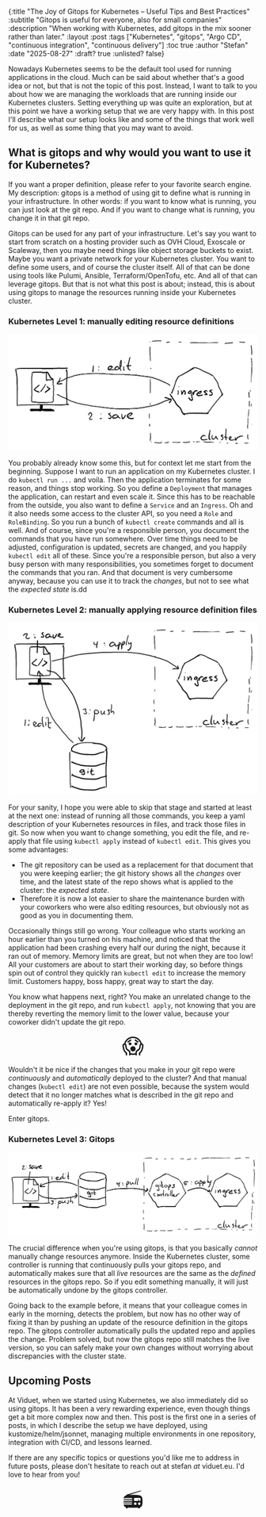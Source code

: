 {:title "The Joy of Gitops for Kubernetes – Useful Tips and Best Practices"
 :subtitle "Gitops is useful for everyone, also for small companies"
 :description "When working with Kubernetes, add gitops in the mix sooner rather than later."
 :layout :post
 :tags ["Kubernetes", "gitops", "Argo CD", "continuous integration", "continuous delivery"]
 :toc true
 :author "Stefan"
 :date "2025-08-27"
 :draft? true
 :unlisted? false}

 <!-- mention something about experience report in (sub)title/desc? -->

Nowadays Kubernetes seems to be the default tool used for running applications
in the cloud. Much can be said about whether that's a good idea or not, but that
is not the topic of this post. Instead, I want to talk to you about how we are
managing the workloads that are running inside our Kubernetes clusters. Setting
everything up was quite an exploration, but at this point we have a working
setup that we are very happy with. In this post I'll describe what our setup
looks like and some of the things that work well for us, as well as some thing
that you may want to avoid.

<!--more-->

## What is gitops and why would you want to use it for Kubernetes?

If you want a proper definition, please refer to your favorite search engine. My
description: gitops is a method of using git to define what is running in your
infrastructure. In other words: if you want to know what is running, you can
just look at the git repo. And if you want to change what is running, you change
it in that git repo.

Gitops can be used for any part of your infrastructure. Let's say you want to
start from scratch on a hosting provider such as OVH Cloud, Exoscale or
Scaleway, then you maybe need things like object storage buckets to exist. Maybe
you want a private network for your Kubernetes cluster. You want to define some
users, and of course the cluster itself. All of that can be done using tools
like Pulumi, Ansible, Terraform/OpenTofu, etc. And all of that can leverage
gitops. But that is not what this post is about; instead, this is about
using gitops to manage the resources running inside your Kubernetes cluster.

### Kubernetes Level 1: manually editing resource definitions

![Kubernetes Level 1: manually editing resource definitions](/img/gitops/level-1-manual-edit.png)

You probably already know some this, but for context let me start from the
beginning. Suppose I want to run an application on my Kubernetes cluster. I do
`kubectl run ...` and voila. Then the application terminates for some reason,
and things stop working. So you define a `Deployment` that manages the
application, can restart and even scale it. Since this has to be reachable from
the outside, you also want to define a `Service` and an `Ingress`. Oh and it
also needs some access to the cluster API, so you need a `Role` and
`RoleBinding`. So you run a bunch of `kubectl create` commands and all is well.
And of course, since you're a responsible person, you document the commands that
you have run somewhere. Over time things need to be adjusted, configuration is
updated, secrets are changed, and you happily `kubectl edit` all of these.
Since you're a responsible person, but also a very busy person with many
responsibilities, you sometimes forget to document the commands that you ran.
And that document is very cumbersome anyway, because you can use it to track the
_changes_, but not to see what the _expected state_ is.dd

### Kubernetes Level 2: manually applying resource definition files

![Kubernetes Level 2: manually applying resource definition files](/img/gitops/level-2-apply-files.png)

For your sanity, I hope you were able to skip that stage and started at least at
the next one: instead of running all those commands, you keep a yaml description
of your Kubernetes resources in files, and track those files in git. So now when
you want to change something, you edit the file, and re-apply that file using
`kubectl apply` instead of `kubectl edit`. This gives you some advantages:

- The git repository can be used as a replacement for that document that you
  were keeping earlier; the git history shows all the _changes_ over time, and
  the latest state of the repo shows what is applied to the cluster: the
  _expected state_.
- Therefore it is now a lot easier to share the maintenance burden with your
  coworkers who were also editing resources, but obviously not as good as you in
  documenting them.

Occasionally things still go wrong. Your colleague who starts working an hour
earlier than you turned on his machine, and noticed that the application had
been crashing every half our during the night, because it ran out of memory.
Memory limits are great, but not when they are too low! All your customers are
about to start their working day, so before things spin out of control they
quickly ran `kubectl edit` to increase the memory limit. Customers happy, boss
happy, great way to start the day.

You know what happens next, right? You make an unrelated change to the
deployment in the git repo, and run `kubectl apply`, not knowing that you are
thereby reverting the memory limit to the lower value, because your coworker
didn't update the git repo.

<div style="text-align: center; font-size: 3em;" title="oh no!">😱</div>

Wouldn't it be nice if the changes that you make in your git repo were
_continuously_ and _automatically_ deployed to the cluster? And that manual
changes (`kubectl edit`) are not even possible, because the system would detect
that it no longer matches what is described in the git repo and automatically
re-apply it? Yes!

Enter gitops.

### Kubernetes Level 3: Gitops

![Kubernetes Level 3: Gitops](/img/gitops/level-3-gitops.png)

The crucial difference when you're using gitops, is that you basically _cannot_
manually change resources anymore. Inside the Kubernetes cluster, some
controller is running that continuously pulls your gitops repo, and
automatically makes sure that all _live_ resources are the same as the _defined_
resources in the gitops repo. So if you edit something manually, it will just be
automatically undone by the gitops controller.

Going back to the example before, it means that your colleague comes in early in
the morning, detects the problem, but now has no other way of fixing it than by
pushing an update of the resource definition in the gitops repo. The gitops
controller automatically pulls the updated repo and applies the change. Problem
solved, but now the gitops repo still matches the live version, so you can
safely make your own changes without worrying about discrepancies with the
cluster state.

## Upcoming Posts

At Viduet, when we started using Kubernetes, we also immediately did so using
gitops. It has been a very rewarding experience, even though things get a bit
more complex now and then. This post is the first one in a series of posts, in
which I describe the setup we have deployed, using kustomize/helm/jsonnet,
managing multiple environments in one repository, integration with CI/CD, and
lessons learned.

If there are any specific topics or questions you'd like me to address in future
posts, please don't hesitate to reach out at stefan _at_ viduet.eu. I'd love to
hear from you!

<div style="text-align: center; font-size: 3em;" title="Stay tuned!">📻</div>

<!-- end matter -->
